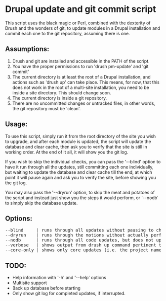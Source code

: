 Drupal update and git commit script
===================================

This script uses the black magic or Perl, combined with the dexterity of Drush
and the wonders of git, to update modules in a Drupal installation and commit
each one to the git repository, assuming there is one.


Assumptions:
------------
1. Drush and git are installed and accessible in the PATH of the script.
2. You have the proper permissions to run 'drush pm-update' and 'git commit'
3. The current directory is at least the root of a Drupal installation,
and actions such as 'drush up' can take place. This means, for now,
that this does not work in the root of a multi-site installation,
you need to be inside a site directory. This should change soon.
4. The current directory is inside a git repository.
5. There are no uncommitted changes or untracked files, in other words,
the git repository must be 'clean'.

Usage:
------
To use this script, simply run it from the root directory of the site
you wish to upgrade, and after each module is updated, the script will
update the database and clear cache, then ask you to verify that the site
is still in working order. At the end of it all, it will show you the git log.

If you wish to skip the individual checks, you can pass the '--blind' option
to have it run through all the updates, still committing each one
individually, but waiting to update the database and clear cache till the
end, at which point it will pause again and ask you to verify the site,
before showing you the git log.

You may also pass the '--dryrun' option, to skip the meat and potatoes
of the script and instead just show you the steps it would perform,
or '--nodb' to simply skip the database update.

Options:
--------
<pre>
--blind     | runs through all updates without pausing to check for breakage in between
--dryrun    | runs through the motions without actually performing any changes
--nodb      | runs through all code updates, but does not update the database
--verbose   | shows output from drush up command pertinent to the module being updated
--core-only | shows only core updates (i.e. the project name = drupal)
</pre>

TODO:
-----
* Help information with '-h' and '--help' options
* Multisite support
* Back up database before starting
* Only show git log for completed updates, if interrupted.
